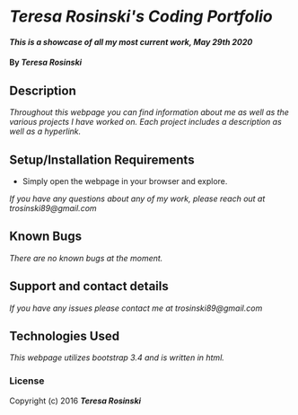 # _Teresa Rosinski's Coding Portfolio_

#### _This is a showcase of all my most current work, May 29th 2020_

#### By _**Teresa Rosinski**_

## Description

_Throughout this webpage you can find information about me as well as the various projects I have worked on. Each project includes a description as well as a hyperlink._

## Setup/Installation Requirements

* Simply open the webpage in your browser and explore.

_If you have any questions about any of my work, please reach out at trosinski89@gmail.com_

## Known Bugs

_There are no known bugs at the moment._

## Support and contact details

_If you have any issues please contact me at trosinski89@gmail.com_

## Technologies Used

_This webpage utilizes bootstrap 3.4 and is written in html._

### License


Copyright (c) 2016 **_Teresa Rosinski_**

